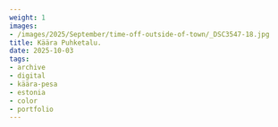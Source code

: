 ```yaml
---
weight: 1
images:
- /images/2025/September/time-off-outside-of-town/_DSC3547-18.jpg
title: Käära Puhketalu.
date: 2025-10-03
tags:
- archive
- digital
- käära-pesa
- estonia
- color
- portfolio
---
```


